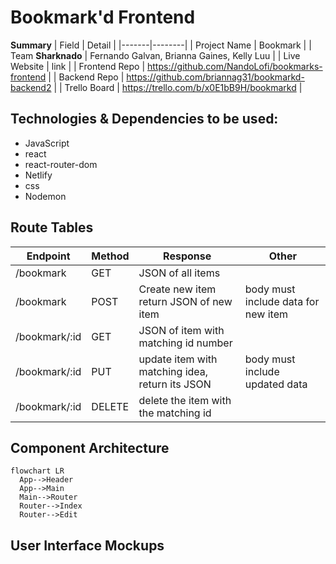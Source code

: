 # Bookmark'd Frontend

**Summary**
| Field | Detail |
|-------|--------|
| Project Name | Bookmark |
| Team **Sharknado** | Fernando Galvan, Brianna Gaines, Kelly Luu |
| Live Website | link |
| Frontend Repo | https://github.com/NandoLofi/bookmarks-frontend |
| Backend Repo |  https://github.com/briannag31/bookmarkd-backend2 |
| Trello Board | https://trello.com/b/x0E1bB9H/bookmarkd |

## Technologies & Dependencies to be used:
- JavaScript
- react
- react-router-dom
- Netlify
- css
- Nodemon

## Route Tables

| Endpoint | Method | Response | Other |
| -------- | ------ | -------- | ----- |
| /bookmark | GET | JSON of all items | |
| /bookmark | POST | Create new item return JSON of new item | body must include data for new item |
| /bookmark/:id | GET | JSON of item with matching id number | |
| /bookmark/:id | PUT | update item with matching idea, return its JSON | body must include updated data |
| /bookmark/:id | DELETE | delete the item with the matching id | |

## Component Architecture



```mermaid
flowchart LR
  App-->Header
  App-->Main
  Main-->Router
  Router-->Index
  Router-->Edit
```

## User Interface Mockups
